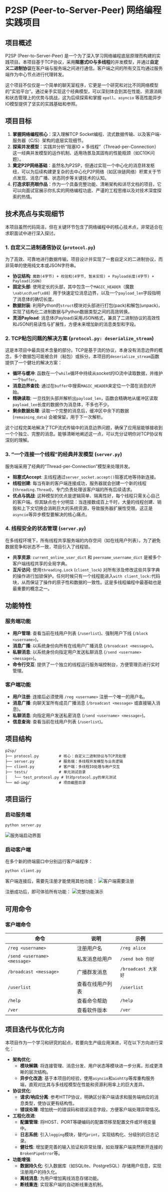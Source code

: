 # P2SP (Peer-to-Server-Peer) 网络编程实践项目

## 项目概述

P2SP (Peer-to-Server-Peer) 是一个为了深入学习网络编程底层原理而构建的实践项目。本项目基于TCP协议，采用**阻塞式IO与多线程**的并发模型，并通过**自定义二进制协议**在客户端与服务端之间进行通信。客户端之间的所有交互均通过服务端作为中心节点进行代理转发。

这个项目不仅仅是一个简单的聊天室程序，它更是一个研究和对比不同网络模型的“实验平台”。通过亲手实现这个经典模型，可以深刻体会到其在性能、资源消耗和状态管理上的优势与挑战，这为后续探索和掌握 `epoll`、`asyncio` 等高性能异步IO模型提供了坚实的实践基础和参照。

## 项目目标

1.  **掌握网络编程核心**：深入理解TCP Socket编程、流式数据传输、以及客户端-服务器（C/S）架构的底层实现细节。
2.  **探索并发模型**：实践并分析“阻塞IO + 多线程”（Thread-per-Connection）这一经典并发模型的运作机制、适用场景及其固有的性能瓶颈（如C10K问题）。
3.  **奠定P2P网络基础**：虽然名为P2SP，但通过实现一个中心化的消息转发枢纽，可以为后续构建更复杂的去中心化P2P网络（如区块链网络）积累关于节点发现、消息广播、状态同步等关键技术的认知。
4.  **打造求职亮眼作品**：作为一个具备完整功能、清晰架构和详尽文档的项目，它可以向面试官展示你扎实的网络编程功底、严谨的工程思维以及对技术深度探索的热情。

## 技术亮点与实现细节

本项目虽然代码简洁，但在关键环节包含了网络编程中的核心技术点，非常适合在求职面试中进行深入探讨。

### 1. 自定义二进制通信协议 (`protocol.py`)

为了高效、可靠地进行数据传输，项目设计并实现了一套自定义的二进制协议，而非简单的使用纯文本或JSON字符串。

-   **协议结构**: `魔数(4字节) + 校验和(4字节, 暂未实现) + Payload长度(4字节) + Payload(JSON)`
-   **固定头部**: 使用定长的头部，其中包含一个`MAGIC_HEADER`（魔数 `\xab\xcd\xef\x88`）用于快速定位消息边界，以及一个`payload_len`字段指明了消息体的确切长度。
-   **数据封装**: 利用Python的`struct`模块对头部进行打包(pack)和解包(unpack)，实现了结构化二进制数据与Python数据类型之间的高效转换。
-   **灵活Payload**: 消息体(Payload)采用JSON格式，兼具了二进制协议的高效性和JSON的易读性与扩展性，方便未来增加新的消息类型和字段。

### 2. TCP粘包问题的解决方案 (`protocol.py: deserialize_stream`)

这是本项目中最具技术含量的部分。TCP是基于流的协议，本身没有消息边界的概念，多个数据包可能被合并（粘包）或拆分。本项目的`deserialize_stream`函数提供了一个健壮的解决方案：

-   **循环与缓冲**: 函数在一个`while`循环中持续从socket的IO流中读取数据，并维护一个`buffer`。
-   **消息边界查找**: 通过在`buffer`中搜索`MAGIC_HEADER`来定位一个潜在消息的开始。
-   **精确读取**: 一旦找到头部并解析出`payload_len`，函数会精确地从缓冲区读取`payload_len`长度的数据作为消息体，不多也不少。
-   **剩余数据处理**: 读取一个完整的消息后，缓冲区中余下的数据 (`remaining_data`) 会被保留，用于下一次解析。

这个过程完美地解决了TCP流式传输中的消息边界问题，确保了应用层能够接收到一个个独立、完整的消息。能够清晰地阐述这一点，可以充分证明你对TCP协议有深刻的理解。

### 3. “一个连接一个线程”的经典并发模型 (`server.py`)

服务端采用了经典的“Thread-per-Connection”模型来处理并发。

-   **阻塞式Accept**: 主线程通过`server_socket.accept()`阻塞式地等待新连接。
-   **线程创建**: 每当有新的客户端连接成功，服务器就会创建一个新的线程 (`threading.Thread`)，专门负责处理该客户端的所有后续请求。
-   **优点与挑战**: 这种模型的优点是逻辑简单、隔离性好，每个线程只需关心自己的客户端。但其缺点也十分明显：当连接数成百上千时，大量的线程创建、销毁和上下文切换会消耗巨大的系统资源，导致服务器扩展性受限。这正是`asyncio`等异步模型要解决的核心痛点。

### 4. 线程安全的状态管理 (`server.py`)

在多线程环境下，所有线程共享服务端的内存空间（如在线用户列表）。为了避免数据竞争和状态不一致，项目引入了线程锁。

-   **共享资源**: `current_online_user_dict` 和 `peername_username_dict` 是被多个客户端线程共享的全局字典。
-   **互斥访问**: 使用`threading.Lock` (`client_lock`) 对所有涉及修改这些共享字典的操作进行加锁保护。任何时候只有一个线程能进入`with client_lock:`代码块，从而保证了操作的原子性和数据的一致性。这是多线程编程中最基础也是最重要的概念之一。

## 功能特性

### 服务端功能
-   **用户管理**: 查看当前在线用户列表 (`/userlist`)、强制用户下线 (`/block <username>`)。
-   **消息广播**: 以系统身份向所有在线用户广播消息 (`/broadcast <message>`)。
-   **私聊消息**: 以系统身份向指定用户发送私聊消息 (`/send <username> <message>`)。
-   **命令行交互**: 提供了一个独立的线程运行服务端控制台，方便管理员进行实时管理。

### 客户端功能
-   **用户注册**: 连接后必须使用 `/reg <username>` 注册一个唯一的用户名。
-   **消息广播**: 向聊天室所有成员广播消息 (`/broadcast <message>` 或直接输入消息)。
-   **私聊消息**: 向指定用户发送私密消息 (`/send <username> <message>`)。
-   **信息查询**: 查看当前在线用户列表 (`/userlist`)。

## 项目结构
```
p2sp/
├── protocol.py         # 核心：自定义二进制协议与TCP流处理
├── server.py           # 服务端：多线程并发模型与业务逻辑
├── client.py           # 客户端：多线程IO处理与用户交互
├── tests/              # 单元测试目录
│   └── test_protocol.py # 针对protocol.py的单元测试
└── md-img/             # 项目截图目录
```

## 项目运行

### 启动服务端
```bash
python server.py
```
![服务端启动界面](md-img/p2sp-server-startup-cmd.png)

### 启动客户端
在多个新的终端窗口中分别运行客户端程序：
```bash
python client.py
```
客户端连接后，需要先注册才能使用其他功能：
![客户端需要注册](md-img/p2sp-client-need-reg.png)

注册成功后，即可体验所有功能：
![完整功能演示](md-img/p2sp-fully-function.png)

## 可用命令

### 客户端命令
| 命令 | 说明 | 示例 |
|------|------|------|
| `/reg <username>` | 注册用户名 | `/reg alice` |
| `/send <username> <message>` | 私发消息给用户 | `/send bob 你好` |
| `/broadcast <message>` | 广播群发消息 | `/broadcast 大家好` |
| `/userlist` | 查看在线用户列表 | `/userlist` |
| `/help` | 查看命令帮助 | `/help` |
| `/ver` | 查看软件版本 | `/ver` |

## 项目迭代与优化方向

本项目作为一个学习和研究的起点，若要向生产级应用演进，可在以下方向进行深化：

-   **架构优化**:
    -   **模块解耦**: 将连接管理、消息分发、用户状态等模块进一步分离，形成更清晰的层次结构。
    -   **异步化改造**: 基于本项目的经验，使用`asyncio`和`aiohttp`等库重构服务端，直观对比其与多线程模型在性能和资源利用率上的巨大差异。
-   **协议优化**:
    -   **请求/响应分离**: 参考HTTP协议，明确区分客户端请求和服务端响应的消息类型，使协议更有结构性。
    -   **错误处理**: 增加统一的错误码和错误消息字段，方便客户端处理异常情况。
-   **工程化改进**:
    -   **配置管理**: 将HOST、PORT等硬编码的配置项移至配置文件或环境变量中。
    -   **日志系统**: 引入`logging`模块，替代`print`，实现结构化、分级别的日志记录。
    -   **健壮性**: 增加更完善的输入验证和异常处理，如处理客户端突然断开连接的`BrokenPipeError`等。
-   **功能增强**:
    -   **数据持久化**: 引入数据库（如SQLite、PostgreSQL）存储用户信息，实现注册用户的持久化。
    -   **离线消息**: 为用户增加离线消息存储功能。
    -   **断线重连**: 实现客户端的自动断线重连机制。